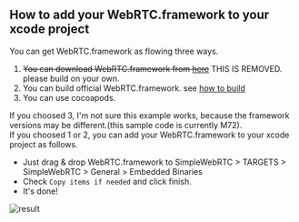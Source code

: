 ## How to add your WebRTC.framework to your xcode project

You can get WebRTC.framework as flowing three ways. 
1. ~~You can download WebRTC.framework from [here](https://github.com/tkmn0/SimpleWebRTCExample_iOS/releases)~~ THIS IS REMOVED. please build on your own.
2. You can build official WebRTC.framework. see [how to build](https://github.com/tkmn0/SimpleWebRTCExample_iOS/blob/master/docs/BuildWebRTCFrameworkFlow.md)
3. You can use cocoapods.

If you choosed 3, I'm not sure this example works, because the framework versions may be different.(this sample code is currently M72).    
If you choosed 1 or 2, you can add your WebRTC.framework to your xcode project as follows.

- Just drag & drop WebRTC.framework to SimpleWebRTC > TARGETS > SimpleWebRTC > General > Embedded Binaries
- Check `Copy items if needed` and click finish.
- It's done!
 
![result](https://raw.githubusercontent.com/tkmn0/SimpleWebRTCExample_iOS/master/media/how_to_add.gif)
